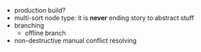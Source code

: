 
* production build?
* multi-sort node type: it is **never** ending story to abstract stuff
* branching
    * offline branch
* non-destructive manual conflict resolving
